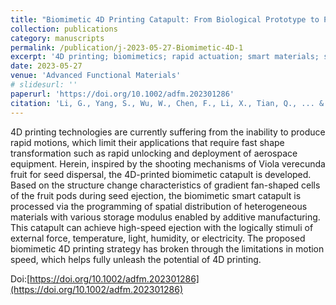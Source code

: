 ```yaml
---
title: "Biomimetic 4D Printing Catapult: From Biological Prototype to Practical Implementation"
collection: publications
category: manuscripts
permalink: /publication/j-2023-05-27-Biomimetic-4D-1
excerpt: '4D printing; biomimetics; rapid actuation; smart materials; shape transformation; additive manufacturing; functional structures'
date: 2023-05-27
venue: 'Advanced Functional Materials'
# slidesurl: ''
paperurl: 'https://doi.org/10.1002/adfm.202301286'
citation: 'Li, G., Yang, S., Wu, W., Chen, F., Li, X., Tian, Q., ... & Ren, L. (2023). Biomimetic 4D printing catapult: from biological prototype to practical implementation. Advanced Functional Materials, 33(32), 2301286.'
---
```


4D printing technologies are currently suffering from the inability to produce rapid motions, which limit their applications that require fast shape transformation such as rapid unlocking and deployment of aerospace equipment. Herein, inspired by the shooting mechanisms of Viola verecunda fruit for seed dispersal, the 4D-printed biomimetic catapult is developed. Based on the structure change characteristics of gradient fan-shaped cells of the fruit pods during seed ejection, the biomimetic smart catapult is processed via the programming of spatial distribution of heterogeneous materials with various storage modulus enabled by additive manufacturing. This catapult can achieve high-speed ejection with the logically stimuli of external force, temperature, light, humidity, or electricity. The proposed biomimetic 4D printing strategy has broken through the limitations in motion speed, which helps fully unleash the potential of 4D printing.

Doi:[https://doi.org/10.1002/adfm.202301286](https://doi.org/10.1002/adfm.202301286)